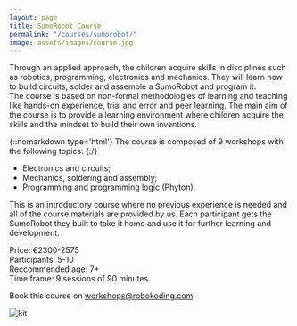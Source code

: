 ```yaml
---
layout: page
title: SumoRobot Course
permalink: "/courses/sumorobot/"
image: assets/images/course.jpg
---
```


Through an applied approach, the children acquire skills in disciplines such as robotics, programming, electronics and mechanics.
They will learn how to build circuits, solder and assemble a SumoRobot and program it.  
The course is based on non-formal methodologies of learning and teaching like hands-on experience, trial and error and peer
learning. The main aim of the course is to provide a learning environment where children acquire the skills and the mindset to
build their own inventions.

{::nomarkdown type='html'}
The course is composed of 9 workshops with the following topics:
{:/}
* Electronics and circuits;
* Mechanics, soldering and assembly;
* Programming and programming logic (Phyton).

This is an introductory course where no previous experience is needed and all of the course materials are provided by us. Each
participant gets the SumoRobot they built to take it home and use it for further learning and development.

Price: €2300-2575  
Participants: 5-10  
Reccommended age: 7+  
Time frame: 9 sessions of 90 minutes.

Book this course on [workshops@robokoding.com](#).

![kit](../../../assets/images/course.jpg)
